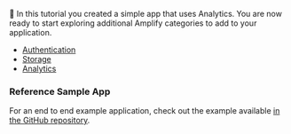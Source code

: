 👏 In this tutorial you created a simple app that uses Analytics.  You are now ready to start exploring additional Amplify categories to add to your application.

- [Authentication](~/lib/auth/getting-started.md)
- [Storage](~/lib/storage/getting-started.md)
- [Analytics](~/lib/analytics/getting-started.md)

### Reference Sample App

For an end to end example application, check out the example available [in the GitHub repository](https://github.com/aws-amplify/amplify-flutter).
